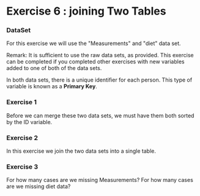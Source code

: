 
Exercise 6 : joining Two Tables
=========================================

### DataSet 

For this exercise we will use the "Measurements" and "diet" data set.

Remark: It is sufficient to use the raw data sets, as provided. This exercise can be completed if you completed other exercises with new variables added to one of both of the data sets.

In both data sets, there is a unique identifier for each person. This type of variable is known as a **Primary Key**.

### Exercise 1

Before we can merge these two data sets, we must have them both sorted by the ID variable.

### Exercise 2


In this exercise we join the two data sets into a single table.

### Exercise 3

For how many cases are we missing Measurements?
For how many cases are we missing diet data?

